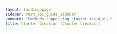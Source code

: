 ```yaml
---
layout: landing_page
sidebar: rest_api_guide_sidebar
summary: "Methods supporting cluster creation."
title: Cluster Creation (Cluster Creation)
---
```

